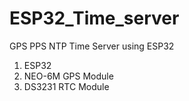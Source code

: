 # ESP32_Time_server
GPS PPS NTP Time Server using ESP32

1. ESP32
2. NEO-6M GPS Module
3. DS3231 RTC Module
